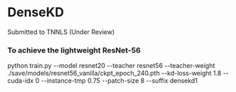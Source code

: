 # DenseKD
Submitted to TNNLS (Under Review)


### To achieve the lightweight ResNet-56
python train.py --model resnet20 --teacher resnet56 --teacher-weight ./save/models/resnet56_vanilla/ckpt_epoch_240.pth --kd-loss-weight 1.8 --cuda-idx 0 --instance-tmp 0.75 --patch-size 8 --suffix densekd1
